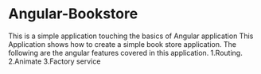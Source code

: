 # Angular-Bookstore
This is a simple application touching the basics of Angular application
This Application shows how to create a simple book store application.
The following are the angular features covered in this application.
  1.Routing.
  2.Animate
  3.Factory service
  
